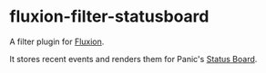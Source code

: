 # fluxion-filter-statusboard
A filter plugin for [Fluxion](https://github.com/yosisa/fluxion).

It stores recent events and renders them for Panic's [Status Board](http://www.panic.com/statusboard/).
